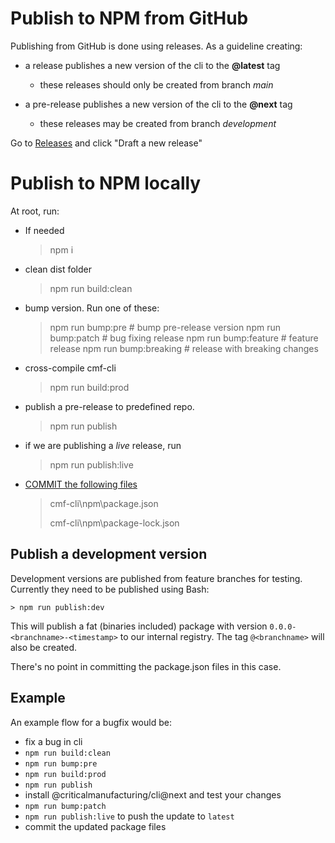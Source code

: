 # Publish to NPM from GitHub
Publishing from GitHub is done using releases. As a guideline creating:

- a release publishes a new version of the cli to the **@latest** tag
    - these releases should only be created from branch _main_

- a pre-release publishes a new version of the cli to the **@next** tag
    - these releases may be created from branch _development_


Go to [Releases](https://github.com/criticalmanufacturing/cli/releases) and click "Draft a new release"


# Publish to NPM locally
At root, run:

- If needed
  
    > npm i
    
- clean dist folder
  
    > npm run build:clean 
    
- bump version. Run one of these:

    > npm run bump:pre # bump pre-release version
    > npm run bump:patch # bug fixing release
    > npm run bump:feature # feature release
    > npm run bump:breaking # release with breaking changes

- cross-compile cmf-cli
  
    > npm run build:prod 

- publish a pre-release to predefined repo. 
  
    > npm run publish

- if we are publishing a *live* release, run

    > npm run publish:live

- <u>COMMIT the following files</u>

  > cmf-cli\npm\package.json
  >
  > cmf-cli\npm\package-lock.json

## Publish a development version
Development versions are published from feature branches for testing. Currently they need to be published using Bash:

    > npm run publish:dev

This will publish a fat (binaries included) package with version `0.0.0-<branchname>-<timestamp>` to our internal registry. The tag `@<branchname>` will also be created.

There's no point in committing the package.json files in this case.

## Example
An example flow for a bugfix would be:

- fix a bug in cli
- `npm run build:clean`
- `npm run bump:pre`
- `npm run build:prod`
- `npm run publish`
- install @criticalmanufacturing/cli@next and test your changes
- `npm run bump:patch`
- `npm run publish:live` to push the update to `latest`
- commit the updated package files
